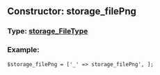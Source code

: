 ## Constructor: storage\_filePng  




### Type: [storage\_FileType](../types/storage_FileType.md)


### Example:

```
$storage_filePng = ['_' => storage_filePng', ];
```